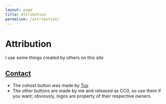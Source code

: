 ```yaml
---
layout: page
title: Attribution
permalink: /attribution/
---
```


# Attribution

I use some things created by others on this site

## [Contact](/contact/)

- The cohost button was made by [Tux](https://tuxedodragon.art/)
- The other buttons are made by me and released as CC0, so use them if you want; obviously, logos are property of their respective owners
